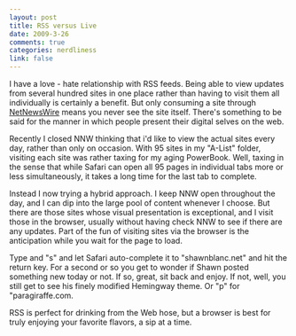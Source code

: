 ```yaml
--- 
layout: post
title: RSS versus Live
date: 2009-3-26
comments: true
categories: nerdliness
link: false
---
```

I have a love - hate relationship with RSS feeds. Being able to view updates from several hundred sites in one place rather than having to visit them all individually is certainly a benefit. But only consuming a site through <a title="NetNewsWire" href="http://www.newsgator.com/Individuals/NetNewsWire/">NetNewsWire</a> means you never see the site itself. There's something to be said for the manner in which people present their digital selves on the web.

Recently I closed NNW thinking that i'd like to view the actual sites every day, rather than only on occasion. With 95 sites in my "A-List" folder, visiting each site was rather taxing for my aging PowerBook. Well, taxing in the sense that while Safari can open all 95 pages in individual tabs more or less simultaneously, it takes a long time for the last tab to complete.

Instead I now trying a hybrid approach. I keep NNW open throughout the day, and I can dip into the large pool of content whenever I choose. But there are those sites whose visual presentation is exceptional, and I visit those in the browser, usually without having check NNW to see if there are any updates. Part of the fun of visiting sites via the browser is the anticipation while you wait for the page to load.

Type and "s" and let Safari auto-complete it to "shawnblanc.net" and hit the return key. For a second or so you get to wonder if Shawn posted something new today or not. If so, great, sit back and enjoy. If not, well, you still get to see his finely modified Hemingway theme. Or "p" for "paragiraffe.com.

RSS is perfect for drinking from the Web hose, but a browser is best for truly enjoying your favorite flavors, a sip at a time.
